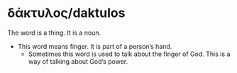 # δάκτυλος/daktulos 
The word is a thing. It is a noun.

* This word means finger. It is part of a person’s hand.
    * Sometimes this word is used to talk about the finger of God. This is a way of talking about God’s power.

